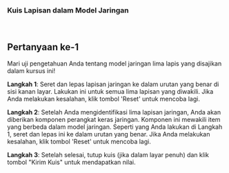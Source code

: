 ### Kuis Lapisan dalam Model Jaringan 
<br> 

## Pertanyaan ke-1

Mari uji pengetahuan Anda tentang model jaringan lima lapis yang disajikan dalam kursus ini!

**Langkah 1**: Seret dan lepas lapisan jaringan ke dalam urutan yang benar di sisi kanan layar. Lakukan ini untuk semua lima lapisan yang diwakili. Jika Anda melakukan kesalahan, klik tombol 'Reset' untuk mencoba lagi.

**Langkah 2**: Setelah Anda mengidentifikasi lima lapisan jaringan, Anda akan diberikan komponen perangkat keras jaringan. Komponen ini mewakili item yang berbeda dalam model jaringan. Seperti yang Anda lakukan di Langkah 1, seret dan lepas ini ke dalam urutan yang benar. Jika Anda melakukan kesalahan, klik tombol 'Reset' untuk mencoba lagi.

**Langkah 3**: Setelah selesai, tutup kuis (jika dalam layar penuh) dan klik tombol "Kirim Kuis" untuk mendapatkan nilai.

<img src="">
